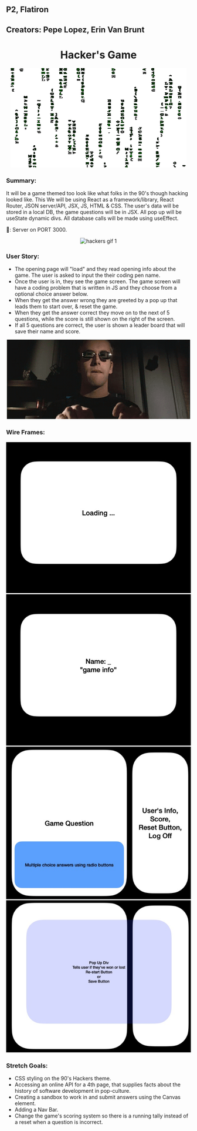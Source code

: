 ## P2, Flatiron

## Creators: Pepe Lopez, Erin Van Brunt

<center>

# Hacker's Game

</center>
<p align="center" height="50%">
<img src="images/matrixgif.gif" alt="code gif"/>
</p>

### Summary:

It will be a game themed too look like what folks in the 90's though hacking looked like. This
We will be using React as a framework/library, React Router, JSON server/API, JSX, JS, HTML & CSS. The user's data will be stored in a local DB, the game questions will be in JSX. All pop up will be useState dynamic divs. All database calls
will be made using useEffect.

🚢: Server on PORT 3000.

<p align="center">
<img src="images/hackers2.webp" alt="hackers gif 1"/>
</p>

### User Story:

- The opening page will "load" and they read opening info about the game. The user is asked to input the
  their coding pen name.
- Once the user is in, they see the game screen. The game screen will have a coding problem that
  is written in JS and they choose from a optional choice answer below.
- When they get the answer wrong they are greeted by a pop up that leads them to start over, & reset the game.
- When they get the answer correct they move on to the next of 5 questions, while the score is still
  shown on the right of the screen.
- If all 5 questions are correct, the user is shown a leader board that will save their name and score.

<p align="center">
<img src="images/hackers.gif" alt="hackers gif 2"/>
</p>

### Wire Frames:

<p align="center">
<img src="images/wireframes/w1.jpg" alt="wire frame 1"/>
<img src="images/wireframes/w2.jpg" alt="wire frame 2"/>
<img src="images/wireframes/w3.jpg" alt="wire frame 3"/>
<img src="images/wireframes/w4.jpg" alt="wire frame 4"/>
</p>

### Stretch Goals:

- CSS styling on the 90's Hackers theme.
- Accessing an online API for a 4th page, that supplies facts about the history of software development in pop-culture.
- Creating a sandbox to work in and submit answers using the Canvas element.
- Adding a Nav Bar.
- Change the game's scoring system so there is a running tally instead of a reset when a question is incorrect.
